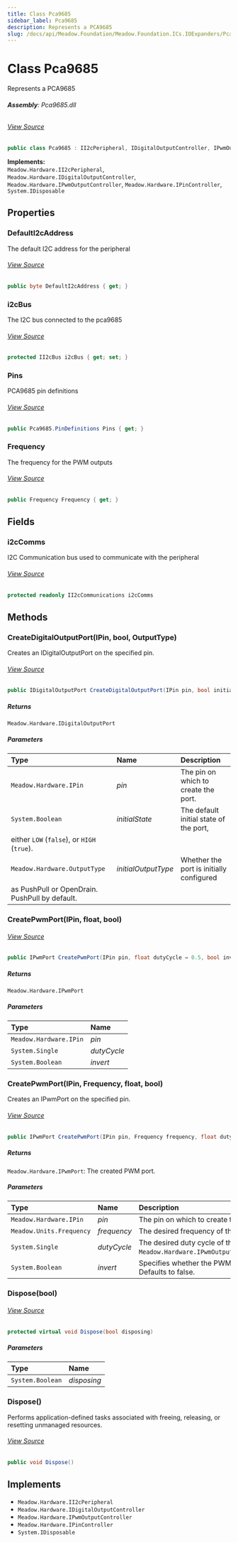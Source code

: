 ```yaml
---
title: Class Pca9685
sidebar_label: Pca9685
description: Represents a PCA9685
slug: /docs/api/Meadow.Foundation/Meadow.Foundation.ICs.IOExpanders/Pca9685
---
```

# Class Pca9685
Represents a PCA9685

###### **Assembly**: Pca9685.dll
###### [View Source](https://github.com/WildernessLabs/Meadow.Foundation.git/blob/develop/Source/Meadow.Foundation.Peripherals/ICs.IOExpanders.Pca9685/Driver/Pca9685.Registers.cs#L3)
```csharp title="Declaration"
public class Pca9685 : II2cPeripheral, IDigitalOutputController, IPwmOutputController, IPinController, IDisposable
```
**Implements:**  
`Meadow.Hardware.II2cPeripheral`, `Meadow.Hardware.IDigitalOutputController`, `Meadow.Hardware.IPwmOutputController`, `Meadow.Hardware.IPinController`, `System.IDisposable`

## Properties
### DefaultI2cAddress
The default I2C address for the peripheral
###### [View Source](https://github.com/WildernessLabs/Meadow.Foundation.git/blob/develop/Source/Meadow.Foundation.Peripherals/ICs.IOExpanders.Pca9685/Driver/Pca9685.cs#L24)
```csharp title="Declaration"
public byte DefaultI2cAddress { get; }
```
### i2cBus
The I2C bus connected to the pca9685
###### [View Source](https://github.com/WildernessLabs/Meadow.Foundation.git/blob/develop/Source/Meadow.Foundation.Peripherals/ICs.IOExpanders.Pca9685/Driver/Pca9685.cs#L34)
```csharp title="Declaration"
protected II2cBus i2cBus { get; set; }
```
### Pins
PCA9685 pin definitions
###### [View Source](https://github.com/WildernessLabs/Meadow.Foundation.git/blob/develop/Source/Meadow.Foundation.Peripherals/ICs.IOExpanders.Pca9685/Driver/Pca9685.cs#L39)
```csharp title="Declaration"
public Pca9685.PinDefinitions Pins { get; }
```
### Frequency
The frequency for the PWM outputs
###### [View Source](https://github.com/WildernessLabs/Meadow.Foundation.git/blob/develop/Source/Meadow.Foundation.Peripherals/ICs.IOExpanders.Pca9685/Driver/Pca9685.cs#L47)
```csharp title="Declaration"
public Frequency Frequency { get; }
```
## Fields
### i2cComms
I2C Communication bus used to communicate with the peripheral
###### [View Source](https://github.com/WildernessLabs/Meadow.Foundation.git/blob/develop/Source/Meadow.Foundation.Peripherals/ICs.IOExpanders.Pca9685/Driver/Pca9685.cs#L29)
```csharp title="Declaration"
protected readonly II2cCommunications i2cComms
```
## Methods
### CreateDigitalOutputPort(IPin, bool, OutputType)
Creates an IDigitalOutputPort on the specified pin.
###### [View Source](https://github.com/WildernessLabs/Meadow.Foundation.git/blob/develop/Source/Meadow.Foundation.Peripherals/ICs.IOExpanders.Pca9685/Driver/Pca9685.cs#L184)
```csharp title="Declaration"
public IDigitalOutputPort CreateDigitalOutputPort(IPin pin, bool initialState = false, OutputType initialOutputType = OutputType.PushPull)
```

##### Returns

`Meadow.Hardware.IDigitalOutputPort`

##### Parameters

| Type | Name | Description |
|:--- |:--- |:--- |
| `Meadow.Hardware.IPin` | *pin* | The pin on which to create the port. |
| `System.Boolean` | *initialState* | The default initial state of the port,
    either `LOW` (`false`), or `HIGH` (`true`). |
| `Meadow.Hardware.OutputType` | *initialOutputType* | Whether the port is initially configured
    as PushPull or OpenDrain. PushPull by default. |

### CreatePwmPort(IPin, float, bool)

###### [View Source](https://github.com/WildernessLabs/Meadow.Foundation.git/blob/develop/Source/Meadow.Foundation.Peripherals/ICs.IOExpanders.Pca9685/Driver/Pca9685.cs#L211)
```csharp title="Declaration"
public IPwmPort CreatePwmPort(IPin pin, float dutyCycle = 0.5, bool invert = false)
```

##### Returns

`Meadow.Hardware.IPwmPort`

##### Parameters

| Type | Name |
|:--- |:--- |
| `Meadow.Hardware.IPin` | *pin* |
| `System.Single` | *dutyCycle* |
| `System.Boolean` | *invert* |

### CreatePwmPort(IPin, Frequency, float, bool)
Creates an IPwmPort on the specified pin.
###### [View Source](https://github.com/WildernessLabs/Meadow.Foundation.git/blob/develop/Source/Meadow.Foundation.Peripherals/ICs.IOExpanders.Pca9685/Driver/Pca9685.cs#L217)
```csharp title="Declaration"
public IPwmPort CreatePwmPort(IPin pin, Frequency frequency, float dutyCycle = 0.5, bool invert = false)
```

##### Returns

`Meadow.Hardware.IPwmPort`: The created PWM port.
##### Parameters

| Type | Name | Description |
|:--- |:--- |:--- |
| `Meadow.Hardware.IPin` | *pin* | The pin on which to create the PWM port. |
| `Meadow.Units.Frequency` | *frequency* | The desired frequency of the PWM signal. |
| `System.Single` | *dutyCycle* | The desired duty cycle of the PWM signal. Defaults to `Meadow.Hardware.IPwmOutputController.DefaultPwmDutyCycle`. |
| `System.Boolean` | *invert* | Specifies whether the PWM signal should be inverted. Defaults to false. |

### Dispose(bool)

###### [View Source](https://github.com/WildernessLabs/Meadow.Foundation.git/blob/develop/Source/Meadow.Foundation.Peripherals/ICs.IOExpanders.Pca9685/Driver/Pca9685.cs#L246)
```csharp title="Declaration"
protected virtual void Dispose(bool disposing)
```

##### Parameters

| Type | Name |
|:--- |:--- |
| `System.Boolean` | *disposing* |

### Dispose()
Performs application-defined tasks associated with freeing, releasing, or resetting unmanaged resources.
###### [View Source](https://github.com/WildernessLabs/Meadow.Foundation.git/blob/develop/Source/Meadow.Foundation.Peripherals/ICs.IOExpanders.Pca9685/Driver/Pca9685.cs#L263)
```csharp title="Declaration"
public void Dispose()
```

## Implements

* `Meadow.Hardware.II2cPeripheral`
* `Meadow.Hardware.IDigitalOutputController`
* `Meadow.Hardware.IPwmOutputController`
* `Meadow.Hardware.IPinController`
* `System.IDisposable`
